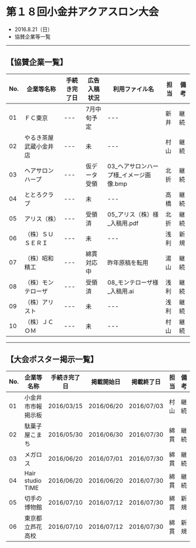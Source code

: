 # 第１８回小金井アクアスロン大会  
 * 2016.8.21（日）
 * 協賛企業等一覧

---
## 【協賛企業一覧】
|No.|企業等名称|手続き完了日|広告入稿状況|利用ファイル名|担当|備考|
|---|---|---|---|---|---|---|
|01|ＦＣ東京|---|7月中旬予定|---|新井|継続|
|02|やるき茶屋武蔵小金井店|---|未|---|村山|継続|
|03|ヘアサロンハープ|---|仮データ受領|03_ヘアサロンハープ様_イメージ画像.bmp|北折|継続|
|04|ととろクラブ|---|未|---|高橋|継続|
|05|アリス（株）|---|受領済|05_アリス（株）様_入稿用.pdf|北折|継続|
|06|（株）ＳＵＳＥＲＩ|---|未|---|浅利|新規|
|07|（株）昭和精工|---|綿貫対応中|昨年原稿を転用|湯山|継続|
|08|（株）モンテローザ|---|受領済|08_モンテローザ様_入稿用.ai|浅利|継続|
|09|（株）アリスト|---|未|---|浅利|継続|
|10|（株）ＪＣＯＭ|---|未|---|村山|継続|


---
## 【大会ポスター掲示一覧】
|No.|企業等名称|手続き完了日|掲載開始日|掲載終了日|担当|備考|
|---|---|---|---|---|---|---|
|01|小金井市市報掲示板|2016/03/15|2016/06/20|2016/07/03|村山|継続|
|02|駄菓子屋こまち|2016/05/30|2016/06/30|2016/07/30|綿貫|継続|
|03|メガロス|2016/06/20|2016/07/01|2016/07/30|綿貫|継続|
|04|Hair studio TIME|2016/06/20|2016/06/20|2016/07/30|綿貫|継続|
|05|切手の博物館|2016/07/10|2016/07/12|2016/07/30|綿貫|新規|
|06|東京都立芦花高校|2016/07/10|2016/07/12|2016/07/30|綿貫|新規|

